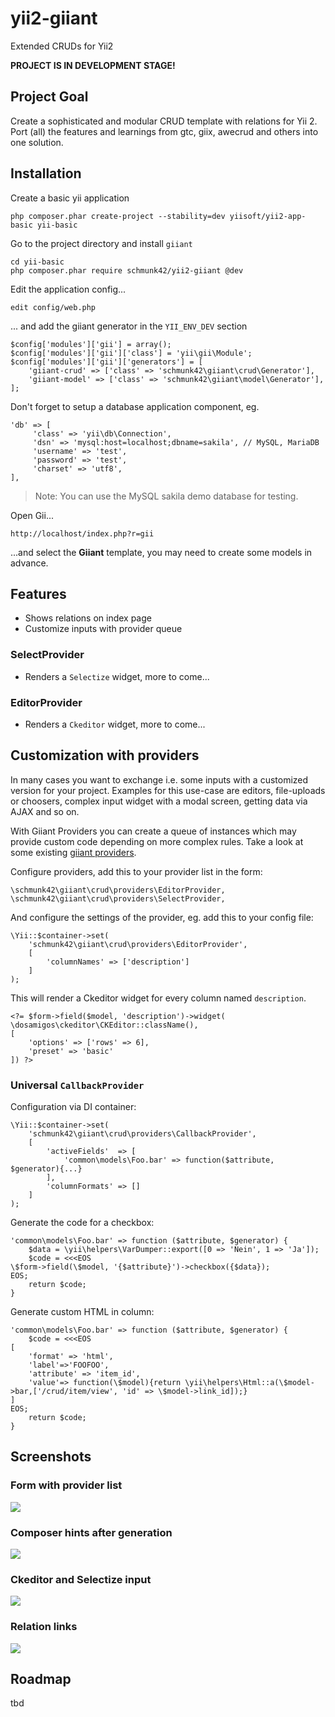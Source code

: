yii2-giiant
===========

Extended CRUDs for Yii2

**PROJECT IS IN DEVELOPMENT STAGE!**


Project Goal
------------

Create a sophisticated and modular CRUD template with relations for Yii 2.
Port (all) the features and learnings from gtc, giix, awecrud and others into one solution.


Installation
------------ 

Create a basic yii application

    php composer.phar create-project --stability=dev yiisoft/yii2-app-basic yii-basic
    
Go to the project directory and install `giiant`
    
    cd yii-basic
    php composer.phar require schmunk42/yii2-giiant @dev

Edit the application config...
    
    edit config/web.php

... and add the giiant generator in the `YII_ENV_DEV` section

    $config['modules']['gii'] = array();	
    $config['modules']['gii']['class'] = 'yii\gii\Module';
    $config['modules']['gii']['generators'] = [
        'giiant-crud' => ['class' => 'schmunk42\giiant\crud\Generator'],
        'giiant-model' => ['class' => 'schmunk42\giiant\model\Generator'],
    ];
    
Don't forget to setup a database application component, eg.

    'db' => [
         'class' => 'yii\db\Connection',
         'dsn' => 'mysql:host=localhost;dbname=sakila', // MySQL, MariaDB
         'username' => 'test',
         'password' => 'test',
         'charset' => 'utf8',
    ],
    
> Note: You can use the MySQL sakila demo database for testing.


Open Gii...

    http://localhost/index.php?r=gii
    
...and select the **Giiant** template, you may need to create some models in advance.

Features
--------

* Shows relations on index page
* Customize inputs with provider queue

### SelectProvider

- Renders a `Selectize` widget, more to come...

### EditorProvider

- Renders a `Ckeditor` widget, more to come...


Customization with providers
----------------------------

In many cases you want to exchange i.e. some inputs with a customized version for your project.
Examples for this use-case are editors, file-uploads or choosers, complex input widget with a modal screen, getting
data via AJAX and so on.

With Giiant Providers you can create a queue of instances which may provide custom code depending on more complex
rules. Take a look at some existing [giiant providers](https://github.com/schmunk42/yii2-giiant/tree/develop/crud/providers).

Configure providers, add this to your provider list in the form:

    \schmunk42\giiant\crud\providers\EditorProvider,
    \schmunk42\giiant\crud\providers\SelectProvider,

And configure the settings of the provider, eg. add this to your config file:

    \Yii::$container->set(
        'schmunk42\giiant\crud\providers\EditorProvider',
        [
            'columnNames' => ['description']
        ]
    );

This will render a Ckeditor widget for every column named `description`.

    <?= $form->field($model, 'description')->widget(
    \dosamigos\ckeditor\CKEditor::className(),
    [
        'options' => ['rows' => 6],
        'preset' => 'basic'
    ]) ?>


### Universal `CallbackProvider`

Configuration via DI container:

```
\Yii::$container->set(
    'schmunk42\giiant\crud\providers\CallbackProvider',
    [
        'activeFields'  => [
            'common\models\Foo.bar' => function($attribute, $generator){...}
        ],
        'columnFormats' => []
    ]
);
```

Generate the code for a checkbox:

```
'common\models\Foo.bar' => function ($attribute, $generator) {
    $data = \yii\helpers\VarDumper::export([0 => 'Nein', 1 => 'Ja']);
    $code = <<<EOS
\$form->field(\$model, '{$attribute}')->checkbox({$data});
EOS;
    return $code;
}
```

Generate custom HTML in column:

```
'common\models\Foo.bar' => function ($attribute, $generator) {
    $code = <<<EOS
[
    'format' => 'html',
    'label'=>'FOOFOO',
    'attribute' => 'item_id',
    'value'=> function(\$model){return \yii\helpers\Html::a(\$model->bar,['/crud/item/view', 'id' => \$model->link_id]);}
]
EOS;
    return $code;
}
```



Screenshots
-----------

### Form with provider list

![](https://lh4.googleusercontent.com/-IEhBUQmnXxE/UyM2Wru_xsI/AAAAAAAAAF0/P7B-bLBv8N4/w1382-h1214-no/Bildschirmfoto+2014-03-14+um+18.00.57.png)

### Composer hints after generation

![](https://lh4.googleusercontent.com/-NC4tVJL1V-w/UyM2WsRkWJI/AAAAAAAAAFw/Zsi9V0zE7MQ/w1440-h334-no/Bildschirmfoto+2014-03-14+um+18.01.18.png)

### Ckeditor and Selectize input

![](https://lh3.googleusercontent.com/-4cFNRsSLPWk/UyMz00Gz4cI/AAAAAAAAAE0/C2kukUnDCL0/w703-h604-no/Bildschirmfoto+2014-03-14+um+17.15.21.png)


### Relation links

![](https://lh5.googleusercontent.com/-kmeGiuJZEoQ/UyMz055TdHI/AAAAAAAAAE4/swHY85UMSwQ/w846-h581-no/Bildschirmfoto+2014-03-14+um+17.35.34.png)



Roadmap
-------

tbd
